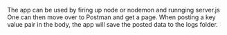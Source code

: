 The app can be used by firing up node or nodemon and runnging server.js
One can then move over to Postman and get a page. When posting a key value pair in the body, 
the app will save the posted data to the logs folder. 